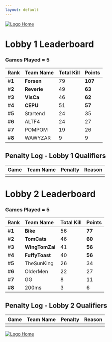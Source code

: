```yaml
---
layout: default
---
```


[ ![Logo](https://kanziebub.github.io/ProjectSEA/assets/images/bullet_rev.png) Home](https://kanziebub.github.io/ProjectSEA/)

# **Lobby 1 Leaderboard**

### Games Played = 5

|  Rank  | Team Name             | Total Kill | **Points** |
|:-------|:----------------------|:-----------|:-----------|
| #**1** | **Forsen** | 79 | **107** | 
| #**2** | **Reverie** | 49 | **63** | 
| #**3** | **VisCa** | 46 | **62** | 
| #**4** | **CEPU** | 51 | **57** | 
| #**5** | Startend | 24 | 35 | 
| #**6** | ALTF4 | 24 | 27 | 
| #**7** | POMPOM | 19 | 26 | 
| #**8** | WAWYZAR | 9 | 9 | 
 

## Penalty Log - Lobby 1 Qualifiers

|  Game  | Team Name | Penalty | Reason                |
|:-------|:----------|:--------|:----------------------| 
|  |  |  |  |

# **Lobby 2 Leaderboard**

### Games Played = 5

|  Rank  | Team Name             | Total Kill | **Points** |
|:-------|:----------------------|:-----------|:-----------|
| #**1** | **Bike** | 56 | **77** | 
| #**2** | **TomCats** | 46 | **60** | 
| #**3** | **WingTomZai** | 41 | **56** | 
| #**4** | **FuffyToast** | 40 | **56** | 
| #**5** | TheSunKing | 26 | 34 | 
| #**6** | OlderMen | 22 | 27 | 
| #**7** | GG | 8 | 11 | 
| #**8** | 200ms | 3 | 6 | 
 

## Penalty Log - Lobby 2 Qualifiers

|  Game  | Team Name | Penalty | Reason                |
|:-------|:----------|:--------|:----------------------| 
|  |  |  |  |

[ ![Logo](https://kanziebub.github.io/ProjectSEA/assets/images/bullet_rev.png) Home](https://kanziebub.github.io/ProjectSEA/)

